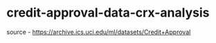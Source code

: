 # credit-approval-data-crx-analysis
source - https://archive.ics.uci.edu/ml/datasets/Credit+Approval
